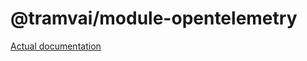 # @tramvai/module-opentelemetry

[Actual documentation](03-features/014-monitoring/03-telemetry.md)
